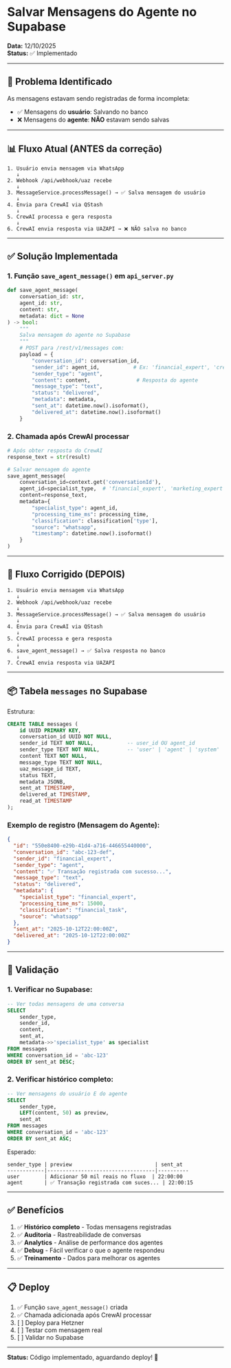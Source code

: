 # Salvar Mensagens do Agente no Supabase

**Data:** 12/10/2025  
**Status:** ✅ Implementado

---

## 🎯 Problema Identificado

As mensagens estavam sendo registradas de forma incompleta:
- ✅ Mensagens do **usuário**: Salvando no banco
- ❌ Mensagens do **agente**: **NÃO** estavam sendo salvas

---

## 📊 Fluxo Atual (ANTES da correção)

```
1. Usuário envia mensagem via WhatsApp
   ↓
2. Webhook /api/webhook/uaz recebe
   ↓
3. MessageService.processMessage() → ✅ Salva mensagem do usuário
   ↓
4. Envia para CrewAI via QStash
   ↓
5. CrewAI processa e gera resposta
   ↓
6. CrewAI envia resposta via UAZAPI → ❌ NÃO salva no banco
```

---

## ✅ Solução Implementada

### 1. Função `save_agent_message()` em `api_server.py`

```python
def save_agent_message(
    conversation_id: str,
    agent_id: str,
    content: str,
    metadata: dict = None
) -> bool:
    """
    Salva mensagem do agente no Supabase
    """
    # POST para /rest/v1/messages com:
    payload = {
        "conversation_id": conversation_id,
        "sender_id": agent_id,           # Ex: 'financial_expert', 'crewai'
        "sender_type": "agent",
        "content": content,               # Resposta do agente
        "message_type": "text",
        "status": "delivered",
        "metadata": metadata,
        "sent_at": datetime.now().isoformat(),
        "delivered_at": datetime.now().isoformat()
    }
```

### 2. Chamada após CrewAI processar

```python
# Após obter resposta do CrewAI
response_text = str(result)

# Salvar mensagem do agente
save_agent_message(
    conversation_id=context.get('conversationId'),
    agent_id=specialist_type,  # 'financial_expert', 'marketing_expert', etc
    content=response_text,
    metadata={
        "specialist_type": agent_id,
        "processing_time_ms": processing_time,
        "classification": classification['type'],
        "source": "whatsapp",
        "timestamp": datetime.now().isoformat()
    }
)
```

---

## 🔄 Fluxo Corrigido (DEPOIS)

```
1. Usuário envia mensagem via WhatsApp
   ↓
2. Webhook /api/webhook/uaz recebe
   ↓
3. MessageService.processMessage() → ✅ Salva mensagem do usuário
   ↓
4. Envia para CrewAI via QStash
   ↓
5. CrewAI processa e gera resposta
   ↓
6. save_agent_message() → ✅ Salva resposta no banco
   ↓
7. CrewAI envia resposta via UAZAPI
```

---

## 📦 Tabela `messages` no Supabase

Estrutura:
```sql
CREATE TABLE messages (
    id UUID PRIMARY KEY,
    conversation_id UUID NOT NULL,
    sender_id TEXT NOT NULL,           -- user_id OU agent_id
    sender_type TEXT NOT NULL,         -- 'user' | 'agent' | 'system'
    content TEXT NOT NULL,
    message_type TEXT NOT NULL,
    uaz_message_id TEXT,
    status TEXT,
    metadata JSONB,
    sent_at TIMESTAMP,
    delivered_at TIMESTAMP,
    read_at TIMESTAMP
);
```

### Exemplo de registro (Mensagem do Agente):
```json
{
  "id": "550e8400-e29b-41d4-a716-446655440000",
  "conversation_id": "abc-123-def",
  "sender_id": "financial_expert",
  "sender_type": "agent",
  "content": "✅ Transação registrada com sucesso...",
  "message_type": "text",
  "status": "delivered",
  "metadata": {
    "specialist_type": "financial_expert",
    "processing_time_ms": 15000,
    "classification": "financial_task",
    "source": "whatsapp"
  },
  "sent_at": "2025-10-12T22:00:00Z",
  "delivered_at": "2025-10-12T22:00:00Z"
}
```

---

## 🧪 Validação

### 1. Verificar no Supabase:

```sql
-- Ver todas mensagens de uma conversa
SELECT 
    sender_type,
    sender_id,
    content,
    sent_at,
    metadata->>'specialist_type' as specialist
FROM messages
WHERE conversation_id = 'abc-123'
ORDER BY sent_at DESC;
```

### 2. Verificar histórico completo:

```sql
-- Ver mensagens do usuário E do agente
SELECT 
    sender_type,
    LEFT(content, 50) as preview,
    sent_at
FROM messages
WHERE conversation_id = 'abc-123'
ORDER BY sent_at ASC;
```

Esperado:
```
sender_type | preview                           | sent_at
------------|-----------------------------------|----------
user        | Adicionar 50 mil reais no fluxo  | 22:00:00
agent       | ✅ Transação registrada com suces... | 22:00:15
```

---

## ✅ Benefícios

1. ✅ **Histórico completo** - Todas mensagens registradas
2. ✅ **Auditoria** - Rastreabilidade de conversas
3. ✅ **Analytics** - Análise de performance dos agentes
4. ✅ **Debug** - Fácil verificar o que o agente respondeu
5. ✅ **Treinamento** - Dados para melhorar os agentes

---

## 📋 Deploy

1. ✅ Função `save_agent_message()` criada
2. ✅ Chamada adicionada após CrewAI processar
3. [ ] Deploy para Hetzner
4. [ ] Testar com mensagem real
5. [ ] Validar no Supabase

---

**Status:** Código implementado, aguardando deploy! 🚀




